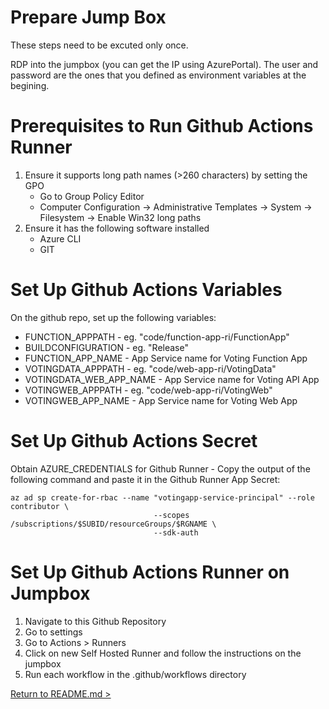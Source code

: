 # Prepare Jump Box

These steps need to be excuted only once.

RDP into the jumpbox (you can get the IP using AzurePortal). The user and password are the ones that you defined as environment variables at the begining.

# Prerequisites to Run Github Actions Runner

1. Ensure it supports long path names (>260 characters) by setting the GPO
   - Go to Group Policy Editor
   - Computer Configuration -> Administrative Templates -> System -> Filesystem -> Enable Win32 long paths
2. Ensure it has the following software installed
   - Azure CLI
   - GIT

# Set Up Github Actions Variables

On the github repo, set up the following variables:

* FUNCTION_APPPATH - eg. "code/function-app-ri/FunctionApp"
* BUILDCONFIGURATION - eg. "Release"
* FUNCTION_APP_NAME - App Service name for Voting Function App
* VOTINGDATA_APPPATH - eg. "code/web-app-ri/VotingData"
* VOTINGDATA_WEB_APP_NAME - App Service name for Voting API App
* VOTINGWEB_APPPATH - eg. "code/web-app-ri/VotingWeb"
* VOTINGWEB_APP_NAME - App Service name for Voting Web App

# Set Up Github Actions Secret

Obtain AZURE_CREDENTIALS for Github Runner - Copy the output of the following command and paste it in the Github Runner App Secret:
```
az ad sp create-for-rbac --name "votingapp-service-principal" --role contributor \
                                --scopes /subscriptions/$SUBID/resourceGroups/$RGNAME \
                                --sdk-auth
```

# Set Up Github Actions Runner on Jumpbox

1. Navigate to this Github Repository
2. Go to settings
3. Go to Actions > Runners
4. Click on new Self Hosted Runner and follow the instructions on the jumpbox
5. Run each workflow in the .github/workflows directory



[Return to README.md >](./README.md#publish-aspnet-core-web-api-and-function-applications)